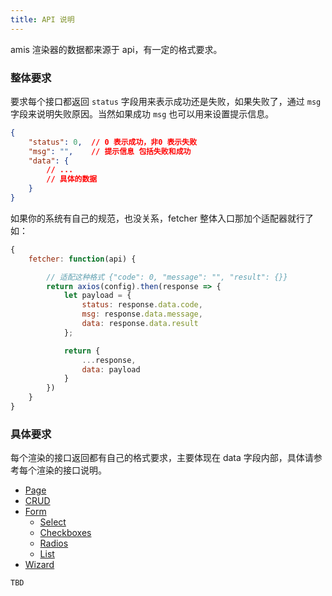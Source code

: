 ```yaml
---
title: API 说明
---
```


amis 渲染器的数据都来源于 api，有一定的格式要求。

### 整体要求

要求每个接口都返回 `status` 字段用来表示成功还是失败，如果失败了，通过 `msg` 字段来说明失败原因。当然如果成功 `msg` 也可以用来设置提示信息。


```json
{
    "status": 0,  // 0 表示成功，非0 表示失败
    "msg": "",    // 提示信息 包括失败和成功
    "data": {
        // ...
        // 具体的数据
    }
}
```

如果你的系统有自己的规范，也没关系，fetcher 整体入口那加个适配器就行了如：

```js
{
    fetcher: function(api) {

        // 适配这种格式 {"code": 0, "message": "", "result": {}}
        return axios(config).then(response => {
            let payload = {
                status: response.data.code,
                msg: response.data.message,
                data: response.data.result
            };

            return {
                ...response,
                data: payload
            }
        })
    }
}
```

### 具体要求 

每个渲染的接口返回都有自己的格式要求，主要体现在 data 字段内部，具体请参考每个渲染的接口说明。

* [Page](./renderers/Page.md#接口说明)
* [CRUD](./renderers/CRUD.md#接口说明)
* [Form](./renderers/Form/Form.md#接口说明)
    * [Select](./renderers/Form/Select.md#接口说明)
    * [Checkboxes](./renderers/Form/Checkboxes.md#接口说明)
    * [Radios](./renderers/Form/Radios.md#接口说明)
    * [List](./renderers/Form/List.md#接口说明)
* [Wizard](./renderers/Wizard.md#接口说明)

`TBD`

